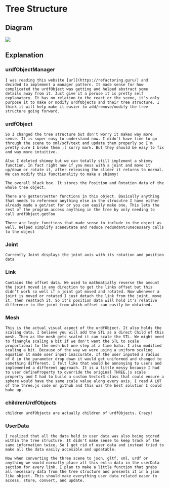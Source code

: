 # Tree Structure

## Diagram
[![](https://mermaid.ink/img/pako:eNplkbFuwzAMRH9F4Oygu4ZOXVIkSNG0mxbWom0mNlVQ0hCk-fcqtpMU9UTpHXU4UmeogyewUPcY4wtjqzg4yeqb3deB6rRFwZbUrFbmAZ38bSnaz7N5DSxpiddCmhiXwp4kBl3yuuPeK8nnnUcno_mkb1iOxslYJqOPzb881uyUW5bKvIeEiYPcHKw5XOsNP72FyJM--pWHTROpjDHHto_8U15rPCaECgbSAdmXzZ2dGOMgdTSQA1uOHvXowMml9GFOYX-SGmzSTBVoyG0HtsE-llv-LnY0r_1OyXMKup0_5louvxC-llI?type=png)](https://mermaid.live/edit#pako:eNplkbFuwzAMRH9F4Oygu4ZOXVIkSNG0mxbWom0mNlVQ0hCk-fcqtpMU9UTpHXU4UmeogyewUPcY4wtjqzg4yeqb3deB6rRFwZbUrFbmAZ38bSnaz7N5DSxpiddCmhiXwp4kBl3yuuPeK8nnnUcno_mkb1iOxslYJqOPzb881uyUW5bKvIeEiYPcHKw5XOsNP72FyJM--pWHTROpjDHHto_8U15rPCaECgbSAdmXzZ2dGOMgdTSQA1uOHvXowMml9GFOYX-SGmzSTBVoyG0HtsE-llv-LnY0r_1OyXMKup0_5louvxC-llI)

## Explanation

### urdfObjectManager

    I was reading this website [url](https://refactoring.guru/) and decided to implement a manager pattern. It made sense for how complicated the urdfObject was getting and helped abstract some details away from it. Just give it a peruse it is pretty self explanatory. It has no relation to the react or the scene, it's only purpose it to make or modify urdfObjects and their tree structure. I think it will help make it easier to add/remove/modify the tree structure going forward.

### urdfObject
    So I changed the tree structure but don't worry it makes way more sense. It is super easy to understand now. I didn't have time to go through the scene to xml/sdf/text and update them properly so I'm pretty sure I broke them ;( sorry mark. But they should be easy to fix and way more intuitive.

    Also I deleted shimmy but we can totally still implement a shimmy function. In fact right now if you mess with a joint and move it up/down or rotate it, after releasing the slider it returns to normal. We can modify this functionality to make a shimmy!

    The overall black box. It stores the Position and Rotation data of the whole tree object.
    
    There are getter/setter functions in this object. Basically anything that needs to reference anything else in the strucutre I have either already made a get/set for or you can easily make one. This lets the rest of the program access anything in the tree by only needing to call urdfObject.getFoo

    There are logic functions that made sense to include in the object as well. Helped simplify sceneState and reduce redundant/unecessary calls to the object

### Joint
    Currently Joint displays the joint axis with its rotation and position data

### Link
    Contains the offset data. We used to mathmatially reverse the amount the joint moved in any direction to get the links offset but this didn't work so well if a joint got moved and rotated. Now whenever a joint is moved or rotated I just detach the link from the joint, move it, then reattach it. So it's position data will hold it's relative difference to the joint from which offset can easily be obtained.

### Mesh
    This is the actual visual aspect of the urdfObject. It also holds the scaling data. I believe you will add the STL as a direct Child of this mesh. Then as the mesh gets scaled it can scale the STL. We might need to finangle scaling a bit if we don't want the STL to scale proportional to the mesh but one step at a time haha. I also modified scaling a bit. Because of the way we were using a uniform scaling equation it made user input inaccurate. If the user inputed a radius of 8 in the parameter drop down it would get uniformed and changed to something different. I felt like that would be annonying to users and implemented a different approach. It is a little messy because I had to user defineProperty to override the original THREE.js scale property and I had to build a custom Vector3 class that could ensure a sphere would have the same scale value along every axis. I read A LOT of the three.js code on github and this was the best solution I could bake up.

### childrenUrdfObjects
    children urdfObjects are actually children of urdfObjects. Crazy!

### UserData
    I realized that all the data held in user data was also being stored within the tree structure. It didn't make sense to keep track of the same information twice. So I got rid of user data and instead tried to make all the data easily accesible and updatable.

    Now when converting the three scene to json, gltf, xml, urdf or anything we would normally place all this extra data in the userData section for every link. I plan to make a little function that grabs all necessary data from the tree structure and presents it in a json like object. This should make everything user data related easer to access, store, convert, and update. 
